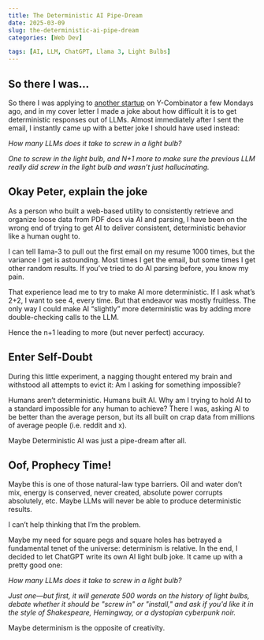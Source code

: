 ```yaml
---
title: The Deterministic AI Pipe-Dream
date: 2025-03-09
slug: the-deterministic-ai-pipe-dream
categories: [Web Dev]

tags: [AI, LLM, ChatGPT, Llama 3, Light Bulbs]
---
```


## So there I was…

So there I was applying to [another startup](https://fetchfox.ai/a/founding-engineer-compensation) on Y-Combinator a few Mondays ago, and in my cover letter I made a joke about how difficult it is to get deterministic responses out of LLMs. Almost immediately after I sent the email, I instantly came up with a better joke I should have used instead:

_How many LLMs does it take to screw in a light bulb?_

_One to screw in the light bulb, and N+1 more to make sure the previous LLM really did screw in the light bulb and wasn’t just hallucinating._

## Okay Peter, explain the joke

As a person who built a web-based utility to consistently retrieve and organize loose data from PDF docs via AI and parsing, I have been on the wrong end of trying to get AI to deliver consistent, deterministic behavior like a human ought to.

I can tell llama-3 to pull out the first email on my resume 1000 times, but the variance I get is astounding. Most times I get the email, but some times I get other random results. If you’ve tried to do AI parsing before, you know my pain.

That experience lead me to try to make AI more deterministic. If I ask what’s 2+2, I want to see 4, every time. But that endeavor was mostly fruitless. The only way I could make AI “slightly” more deterministic was by adding more double-checking calls to the LLM.

Hence the n+1 leading to more (but never perfect) accuracy.

## Enter Self-Doubt

During this little experiment, a nagging thought entered my brain and withstood all attempts to evict it: Am I asking for something impossible?

Humans aren’t deterministic. Humans built AI. Why am I trying to hold AI to a standard impossible for any human to achieve? There I was, asking AI to be better than the average person, but its all built on crap data from millions of average people (i.e. reddit and x).

Maybe Deterministic AI was just a pipe-dream after all.

## Oof, Prophecy Time!

Maybe this is one of those natural-law type barriers. Oil and water don’t mix, energy is conserved, never created, absolute power corrupts absolutely, etc. Maybe LLMs will never be able to produce deterministic results.

I can’t help thinking that I’m the problem.

Maybe my need for square pegs and square holes has betrayed a fundamental tenet of the universe: determinism is relative. In the end, I decided to let ChatGPT write its own AI light bulb joke. It came up with a pretty good one:

_How many LLMs does it take to screw in a light bulb?_

_Just one—but first, it will generate 500 words on the history of light bulbs, debate whether it should be "screw in" or "install," and ask if you'd like it in the style of Shakespeare, Hemingway, or a dystopian cyberpunk noir._

Maybe determinism is the opposite of creativity.

